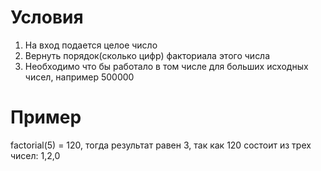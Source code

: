 # Условия
1. На вход подается целое число
2. Вернуть порядок(сколько цифр) факториала этого числа
4. Необходимо что бы работало в том числе для больших исходных чисел, например 500000
# Пример
factorial(5) = 120, тогда результат равен 3, так как 120 состоит из трех чисел: 1,2,0